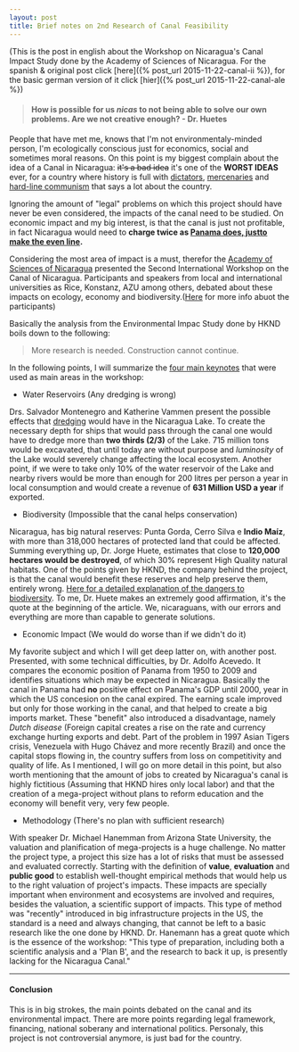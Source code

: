 ```yaml
---
layout: post
title: Brief notes on 2nd Research of Canal Feasibility
---
```

(This is the post in english about the Workshop on Nicaragua's Canal Impact Study done by the Academy of Sciences of Nicaragua. For the spanish & original post click [here]({% post_url 2015-11-22-canal-ii %}), for the basic german version of it click [hier]({% post_url 2015-11-22-canal-ale %})

> #### How is possible for us _nicas_ to not being able to solve our own problems. Are we not creative enough? - Dr. Huetes

People that have met me, knows that I'm not environmentaly-minded person, I'm ecologically conscious just for economics, social and sometimes moral reasons. On this point is my biggest complain about the idea of a Canal in Nicaragua: <del>it's a bad idea</del> it's one of the **WORST IDEAS** ever, for a country where history is full with [dictators](https://en.wikipedia.org/wiki/Anastasio_Somoza_Debayle), [mercenaries](https://en.wikipedia.org/wiki/William_Walker_(filibuster)) and [hard-line communism](http://es.scribd.com/doc/26899930/1980-La-Decada-Sandinista-en-Nicaragua#scribd) that says a lot about the country.

Ignoring the amount of "legal" problems on which this project should have never be even considered, the impacts of the canal need to be studied. On economic impact and my big interest, is that the canal is just not profitable, in fact Nicaragua would need to **charge twice as [Panama does, justto make the even line](http://worldif.economist.com/article/8/what-if-the-panama-canal-gets-a-rival-trench-warfare-in-nicaragua).**

Considering the most area of impact is a must, therefor the [Academy of Sciences of Nicaragua](http://www.cienciasdenicaragua.org/) presented the Second International Workshop on the Canal of Nicaragua. Participants and speakers from local and international universities as Rice, Konstanz, AZU among others, debated about these impacts on ecology, economy and biodiversity.([Here](http://www.laprensa.com.ni/2015/11/23/nacionales/1941313-estudio-no-es-util-para-decidir-sobre-el-canal) for more info abuot the participants)

Basically the analysis from the Environmental Impac Study done by HKND boils down to the following:

> More research is needed. Construction cannot continue.

In the following points, I will summarize the [four main keynotes](http://cienciasdenicaragua.org/index.php/noticias/blog-noticias/74-ii-taller-internacional-sobre-el-canal-interoceanico-por-nicaragua) that were used as main areas in the workshop:

- Water Reservoirs (Any dredging is wrong)

Drs. Salvador Montenegro and Katherine Vammen present the possible effects that [dredging](https://en.wikipedia.org/wiki/Dredging) would have in the Nicaragua Lake. To create the necessary depth for ships that would pass through the canal one would have to dredge more than **two thirds (2/3)** of the Lake. 715 million tons would be excavated, that until today are without purpose and _luminosity_ of the Lake would severely change affecting the local ecosystem. Another point, if we were to take only 10% of the water reservoir of the Lake and nearby rivers would be more than enough for 200 litres per person a year in local consumption and would create a revenue of **631 Million USD a year** if exported.

- Biodiversity (Impossible that the canal helps conservation)

Nicaragua, has big natural reserves: Punta Gorda, Cerro Silva e **Indio Maíz**, with more than 318,000 hectares of protected land that could be affected. Summing everything up, Dr. Jorge Huete, estimates that close to **120,000 hectares would be destroyed**, of which 30% represent High Quality natural habitats. One of the points given by HKND, the company behind the project, is that the canal would benefit these reserves and help preserve them, entirely wrong. [Here for a detailed explanation of the dangers to biodiversity](http://www.nature.com/news/conservation-nicaragua-canal-could-wreak-environmental-ruin-1.14721). To me, Dr. Huete makes an extremely good affirmation, it's the quote at the beginning of the article. We, nicaraguans, with our errors and everything are more than capable to generate solutions.

- Economic Impact (We would do worse than if we didn't do it)

My favorite subject and which I will get deep latter on, with another post. Presented, with some technical difficulties, by Dr. Adolfo Acevedo. It compares the economic position of Panama from 1950 to 2009 and identifies situations which may be expected in Nicaragua. Basically the canal in Panama had **no** positive effect on Panama's GDP until 2000, year in which the US concesion on the canal expired. The earning scale improved but only for those working in the canal, and that helped to create a big imports market. These "benefit" also introduced a disadvantage, namely _Dutch disease_ (Foreign capital creates a rise on the rate and currency exchange hurting exports and debt. Part of the problem in 1997 Asian Tigers crisis, Venezuela with Hugo Chávez and more recently Brazil) and once the capital stops flowing in, the country suffers from loss on competitivity and quality of life. As I mentioned, I will go on more detail in this point, but also worth mentioning that the amount of jobs to created by Nicaragua's canal is highly fictitious (Assuming that HKND hires only local labor) and that the creation of a mega-project without plans to reform education and the economy will benefit very, very few people.

- Methodology (There's no plan with sufficient research)

With speaker Dr. Michael Hanemman from Arizona State University, the valuation and planification of mega-projects is a huge challenge. No matter the project type, a project this size has a lot of risks that must be assessed and evaluated correctly. Starting with the definition of **value**, **evaluation** and **public good** to establish well-thought empirical methods that would help us to the right valuation of project's impacts. These impacts are specially important when environment and ecosystems are involved and requires, besides the valuation, a scientific support of impacts. This type of method was "recently" introduced in big infrastructure projects in the US, the standard is a need and always changing, that cannot be left to a basic research like the one done by HKND. Dr. Hanemann has a great quote which is the essence of the workshop: "This type of preparation, including both a scientific analysis and a 'Plan B', and the research to back it up, is presently lacking for the Nicaragua Canal."

---

#### Conclusion

This is in big strokes, the main points debated on the canal and its environmental impact. There are more points regarding legal framework, financing, national soberany and international politics. Personaly, this project is not controversial anymore, is just bad for the country.

